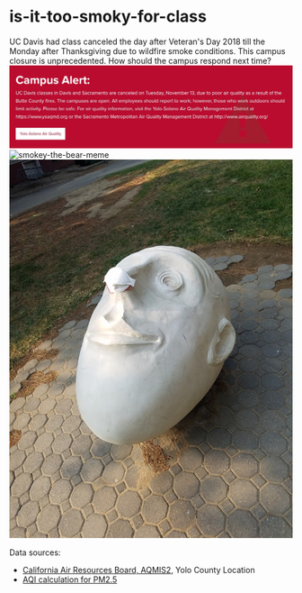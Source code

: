 # is-it-too-smoky-for-class
UC Davis had class canceled the day after Veteran's Day 2018 till the Monday after Thanksgiving due to wildfire smoke conditions. This campus closure is unprecedented. How should the campus respond next time?
[![campus cancellation](https://github.com/kylezoa/is-it-too-smoky-for-class/blob/master/memes/campusannouncement.JPG)](https://github.com/kylezoa/is-it-too-smoky-for-class/blob/master/memes/news-article.pdf)
![smokey-the-bear-meme](https://i.imgur.com/wfRj0FI.jpg)
![mask on egg head](https://github.com/kylezoa/is-it-too-smoky-for-class/blob/master/memes/46252135_2249695511769019_8266260655368044544_n.jpg)

Data sources:
* [California Air Resources Board, AQMIS2](https://www.arb.ca.gov/aqmis2/aqdselect.php?tab=daily), Yolo County Location
* [AQI calculation for PM2.5](https://forum.airnowtech.org/t/daily-and-hourly-aqi-pm2-5/171)
